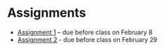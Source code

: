 # Assignments
- [Assignment 1](Assignment1.pdf) – due before class on February 8
- [Assignment 2](Assignment2.pdf) - due before class on February 29
